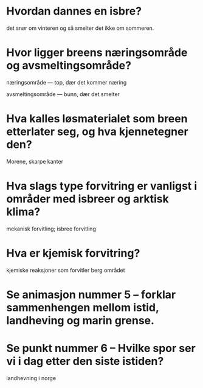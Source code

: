 # Hvordan dannes en isbre?

det snør om vinteren og så smelter det ikke om sommeren.

# Hvor ligger breens næringsområde og avsmeltingsområde?

næringsområde &mdash; top, dær det kommer næring

avsmeltingsområde &mdash; bunn, dær det smelter

# Hva kalles løsmaterialet som breen etterlater seg, og hva kjennetegner den?

Morene, skarpe kanter

# Hva slags type forvitring er vanligst i områder med isbreer og arktisk klima?

mekanisk forvitling; isbree forvitling

# Hva er kjemisk forvitring?

kjemiske reaksjoner som forvitler berg området

# Se animasjon nummer 5 – forklar sammenhengen mellom istid, landheving og marin grense.

# Se punkt nummer 6 – Hvilke spor ser vi i dag etter den siste istiden?

landhevning i norge

